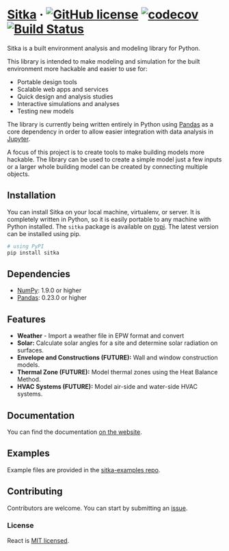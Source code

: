 # [Sitka](http://www.sitka.io/) &middot; [![GitHub license](https://img.shields.io/badge/license-MIT-blue.svg)](https://github.com/mcneillj/sitka/blob/master/LICENSE) [![codecov](https://codecov.io/gh/mcneillj/sitka/branch/master/graph/badge.svg)](https://codecov.io/gh/mcneillj/sitka) [![Build Status](https://travis-ci.org/mcneillj/sitka.svg?branch=master)](https://travis-ci.org/mcneillj/sitka)

Sitka is a built environment analysis and modeling library for Python.

This library is intended to make modeling and simulation for the built environment more hackable and easier to use for:

* Portable design tools
* Scalable web apps and services
* Quick design and analysis studies
* Interactive simulations and analyses
* Testing new models

The library is currently being written entirely in Python using [Pandas](https://pandas.pydata.org) as a core dependency in order to allow easier integration with data analysis in [Jupyter](https://jupyter.org).

A focus of this project is to create tools to make building models more hackable.  The library can be used to create a simple model just a few inputs or a larger whole building model can be created by connecting multiple objects.

## Installation

You can install Sitka on your local machine, virtualenv, or server.  It is completely written in Python, so it is easily portable to any machine with Python installed.  The `sitka` package is available on [pypi](https://pypi.org/project/sitka/).  The latest version can be installed using pip.

```sh
# using PyPI
pip install sitka
```

## Dependencies
- [NumPy](https://www.numpy.org): 1.9.0 or higher
- [Pandas](https://pandas.pydata.org): 0.23.0 or higher

## Features
* **Weather** - Import a weather file in EPW format and convert
* **Solar:** Calculate solar angles for a site and determine solar radiation on surfaces.
* **Envelope and Constructions (FUTURE):** Wall and window construction models.
* **Thermal Zone (FUTURE):** Model thermal zones using the Heat Balance Method.
* **HVAC Systems (FUTURE):** Model air-side and water-side HVAC systems.

## Documentation

You can find the documentation [on the website](http://www.sitka.io).  

## Examples

Example files are provided in the [sitka-examples repo](https://www.github.com/mcneillj/sitka-examples).

## Contributing

Contributors are welcome.  You can start by submitting an [issue](https://www.github.com/mcneillj/sitka/issues).

### License

React is [MIT licensed](./LICENSE).
